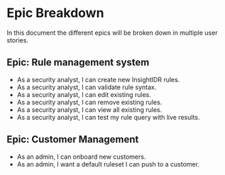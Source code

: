 # Epic Breakdown
In this document the different epics will be broken down in multiple user stories.

## Epic: Rule management system
- As a security analyst, I can create new InsightIDR rules.
- As a security analyst, I can validate rule syntax.
- As a security analyst, I can edit existing rules.
- As a security analyst, I can remove existing rules.
- As a security analyst, I can view all existing rules.
- As a security analyst, I can test my rule query with live results.

## Epic: Customer Management
- As an admin, I can onboard new customers.
- As an admin, I want a default ruleset I can push to a customer.